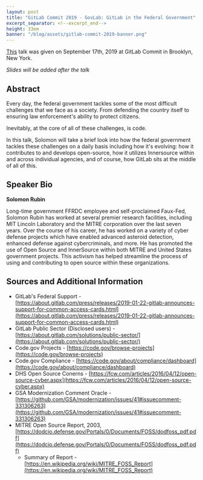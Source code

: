 ```yaml
---
layout: post
title: "GitLab Commit 2019 - GovLab: GitLab in the Federal Government"
excerpt_separator: <!--excerpt_end-->
height: 33em
banner: "/blog/assets/gitlab-commit-2019-banner.png"
---
```


[This](https://gitlabcommit2019brooklyn.sched.com/event/TPO6/govlab-gitlab-in-the-federal-government) talk was given on September 17th, 2019 at GitLab Commit in Brooklyn, New York.

*Slides will be added after the talk*
<br />

## Abstract
Every day, the federal government tackles some of the most difficult challenges that we face as a society. From defending the country itself to ensuring law enforcement's ability to protect citizens.
<!--excerpt_end-->
Inevitably, at the core of all of these challenges, is code.

In this talk, Solomon will take a brief look into how the federal government tackles these challenges on a daily basis including how it's evolving: how it contributes to and develops open-source, how it utilizes Innersource within and across individual agencies, and of course, how GitLab sits at the middle of all of this.

## Speaker Bio
**Solomon Rubin**

Long-time government FFRDC employee and self-proclaimed Faux-Fed, Solomon Rubin has worked at several premier research facilities, including MIT Lincoln Laboratory and the MITRE corporation over the last seven years. Over the course of his career, he has worked on a variety of cyber defense projects which have enabled advanced asteroid detection, enhanced defense against cybercriminals, and more. He has promoted the use of Open Source and InnerSource within both MITRE and United States government projects. This activism has helped streamline the process of using and contributing to open source within these organizations.

## Sources and Additional Information

* GitLab's Federal Support - [https://about.gitlab.com/press/releases/2019-01-22-gitlab-announces-support-for-common-access-cards.html](https://about.gitlab.com/press/releases/2019-01-22-gitlab-announces-support-for-common-access-cards.html)
* GitLab Public Sector (Disclosed users) - [https://about.gitlab.com/solutions/public-sector/](https://about.gitlab.com/solutions/public-sector/)
* Code.gov Projects - [https://code.gov/browse-projects](https://code.gov/browse-projects)
* Code.gov Compliance - [https://code.gov/about/compliance/dashboard](https://code.gov/about/compliance/dashboard)
* DHS Open Source Conerns - [https://fcw.com/articles/2016/04/12/open-source-cyber.aspx](https://fcw.com/articles/2016/04/12/open-source-cyber.aspx)
* GSA Modernization Comment Oracle - [https://github.com/GSA/modernization/issues/41#issuecomment-331306263](https://github.com/GSA/modernization/issues/41#issuecomment-331306263)
* MITRE Open Source Report, 2003, [https://dodcio.defense.gov/Portals/0/Documents/FOSS/dodfoss_pdf.pdf](https://dodcio.defense.gov/Portals/0/Documents/FOSS/dodfoss_pdf.pdf)
  * Summary of Report - [https://en.wikipedia.org/wiki/MITRE_FOSS_Report](https://en.wikipedia.org/wiki/MITRE_FOSS_Report)
